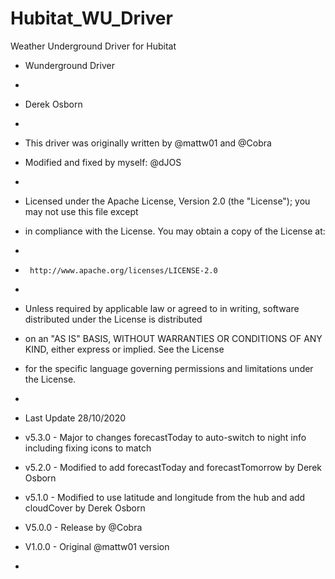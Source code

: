 # Hubitat_WU_Driver
Weather Underground Driver for Hubitat

 * Wunderground Driver
 *
 *  Derek Osborn
 *
 *  This driver was originally written by @mattw01 and @Cobra
 *  Modified and fixed by myself: @dJOS
 *
 *  Licensed under the Apache License, Version 2.0 (the "License"); you may not use this file except
 *  in compliance with the License. You may obtain a copy of the License at:
 *
 *      http://www.apache.org/licenses/LICENSE-2.0
 *
 *  Unless required by applicable law or agreed to in writing, software distributed under the License is distributed
 *  on an "AS IS" BASIS, WITHOUT WARRANTIES OR CONDITIONS OF ANY KIND, either express or implied. See the License
 *  for the specific language governing permissions and limitations under the License.
 *
 *  Last Update 28/10/2020
 
  *	v5.3.0 - Major to changes forecastToday to auto-switch to night info including fixing icons to match
 *	v5.2.0 - Modified to add forecastToday and forecastTomorrow by Derek Osborn
 *	v5.1.0 - Modified to use latitude and longitude from the hub and add cloudCover by Derek Osborn
 *  V5.0.0 - Release by @Cobra
 *  V1.0.0 - Original @mattw01 version
 *
